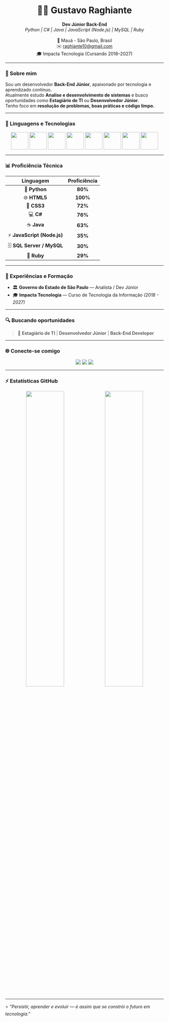 <!-- Gustavo Raghiante - README Profile -->

<h1 align="center">👨‍💻 Gustavo Raghiante</h1>

<p align="center">
  <b>Dev Júnior Back-End</b> <br>
  <i>Python | C# | Java | JavaScript (Node.js) | MySQL | Ruby</i> <br><br>
  📍 Mauá - São Paulo, Brasil <br>
  ✉️ <a href="mailto:raghiante10@gmail.com">raghiante10@gmail.com</a> <br>
  🎓 Impacta Tecnologia (Cursando 2018–2027)
</p>

---

### 🚀 Sobre mim

Sou um desenvolvedor **Back-End Júnior**, apaixonado por tecnologia e aprendizado contínuo.  
Atualmente estudo **Analise e desenvolvimento de sistemas** e busco oportunidades como **Estagiário de TI** ou **Desenvolvedor Júnior**.  
Tenho foco em **resolução de problemas, boas práticas e código limpo.**

---

### 🧠 Linguagens e Tecnologias

<p align="center">
  <img src="https://cdn.jsdelivr.net/gh/devicons/devicon/icons/python/python-original.svg" width="55px" />
  <img src="https://cdn.jsdelivr.net/gh/devicons/devicon/icons/html5/html5-original.svg" width="55px" />
  <img src="https://cdn.jsdelivr.net/gh/devicons/devicon/icons/css3/css3-original.svg" width="55px" />
  <img src="https://cdn.jsdelivr.net/gh/devicons/devicon/icons/csharp/csharp-original.svg" width="55px" />
  <img src="https://cdn.jsdelivr.net/gh/devicons/devicon/icons/java/java-original.svg" width="55px" />
  <img src="https://cdn.jsdelivr.net/gh/devicons/devicon/icons/javascript/javascript-original.svg" width="55px" />
  <img src="https://cdn.jsdelivr.net/gh/devicons/devicon/icons/mysql/mysql-original.svg" width="55px" />
  <img src="https://cdn.jsdelivr.net/gh/devicons/devicon/icons/ruby/ruby-original.svg" width="55px" />
</p>

---

### 📊 Proficiência Técnica

<div align="center">
  
| Linguagem | Proficiência |
|:----------:|:-------------:|
| 🐍 **Python** | **80%** |
| 🌐 **HTML5** | **100%** |
| 🎨 **CSS3** | **72%** |
| 💻 **C#** | **76%** |
| ☕ **Java** | **63%** |
| ⚡ **JavaScript (Node.js)** | **35%** |
| 🗄️ **SQL Server / MySQL** | **30%** |
| 💎 **Ruby** | **29%** |

</div>

---

### 💼 Experiências e Formação

- 🏛️ **Governo do Estado de São Paulo** — Analista / Dev Júnior  
- 🎓 **Impacta Tecnologia** — Curso de Tecnologia da Informação *(2018 - 2027)*  

---

### 🔍 Buscando oportunidades

> 💼 **Estagiário de TI** | **Desenvolvedor Júnior** | **Back-End Developer**

---

### 🌐 Conecte-se comigo

<p align="center">
  <a href="mailto:raghiante10@gmail.com"><img src="https://img.shields.io/badge/-Gmail-D14836?style=for-the-badge&logo=gmail&logoColor=white"></a>
  <a href="https://www.linkedin.com/in/gustavo-raghiante/"><img src="https://img.shields.io/badge/-LinkedIn-0077B5?style=for-the-badge&logo=linkedin&logoColor=white"></a>
  <a href="https://github.com/GustavoRaghiante"><img src="https://img.shields.io/badge/-GitHub-181717?style=for-the-badge&logo=github&logoColor=white"></a>
</p>

---

### ⚡ Estatísticas GitHub

<p align="center">
  <img width="49%" src="https://github-readme-stats.vercel.app/api?username=GustavoRaghiante&show_icons=true&theme=tokyonight" />
  <img width="49%" src="https://github-readme-stats.vercel.app/api/top-langs/?username=GustavoRaghiante&layout=compact&theme=tokyonight" />
</p>

---

⭐ *"Persistir, aprender e evoluir — é assim que se constrói o futuro em tecnologia."*
